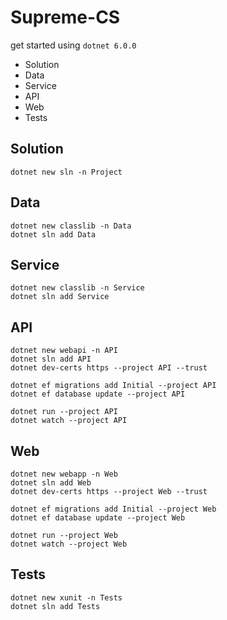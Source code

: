 # Supreme-CS
get started using `dotnet 6.0.0`
* Solution
* Data
* Service
* API
* Web
* Tests
## Solution
```
dotnet new sln -n Project
```
## Data
```
dotnet new classlib -n Data
dotnet sln add Data
```
## Service
```
dotnet new classlib -n Service
dotnet sln add Service
```
## API
```
dotnet new webapi -n API
dotnet sln add API
dotnet dev-certs https --project API --trust

dotnet ef migrations add Initial --project API
dotnet ef database update --project API

dotnet run --project API
dotnet watch --project API
```
## Web
```
dotnet new webapp -n Web
dotnet sln add Web
dotnet dev-certs https --project Web --trust

dotnet ef migrations add Initial --project Web
dotnet ef database update --project Web

dotnet run --project Web
dotnet watch --project Web
```
## Tests
```
dotnet new xunit -n Tests
dotnet sln add Tests
```